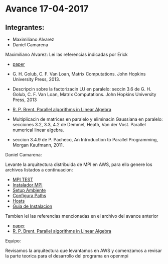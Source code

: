 # Avance 17-04-2017

## Integrantes:

* Maximiliano Alvarez
* Daniel Camarena

Maximiliano Alvarez:
Lei las referencias indicadas por Erick

* [paper](https://www.researchgate.net/publication/2685119_An_Analysis_Of_Parallel_Implementations_Of_The_Block-Jacobi_Algorithm_For_Computing_The_Svd)

* G. H. Golub, C. F. Van Loan, Matrix Computations. John Hopkins University Press, 2013.

* Descripcin sobre la factorizacin LU en paralelo: seccin 3.6 de G. H. Golub, C. F. Van Loan, Matrix Computations. John Hopkins University Press, 2013

* [R. P. Brent. Parallel algorithms in Linear Algebra](http://citeseerx.ist.psu.edu/viewdoc/download?doi=10.1.1.56.3732&rep=rep1&type=pdf) 

* Multiplicacin de matrices en paralelo y eliminacin Gaussiana en paralelo: secciones 3.2, 3.3, 4.2 de Demmel, Heath, Van der Vost. Parallel numerical linear algebra.

* seccion 3.4.9 de P. Pacheco, An Introduction to Parallel Programming, Morgan Kaufmann, 2011.

Daniel Camarena:

Levante la arquitectura distribuida de MPI en AWS, para ello genere los archivos listados a continuacion:

* [MPI TEST](hello.sh)
* [Instalador MPI](installmpi.sh)
* [Setup Ambiente](setup_env.sh)
* [Configura Paths](sourcefile)
* [Hosts](hosts.sh)
* [Guia de Instalacion](MPI_Distributed.md)

Tambien lei las referencias mencionadas en el archivo del avance anterior
* [paper](https://www.researchgate.net/publication/2685119_An_Analysis_Of_Parallel_Implementations_Of_The_Block-Jacobi_Algorithm_For_Computing_The_Svd)
* [R. P. Brent. Parallel algorithms in Linear Algebra](http://citeseerx.ist.psu.edu/viewdoc/download?doi=10.1.1.56.3732&rep=rep1&type=pdf) 

Equipo:

Revisamos la arquitectura que levantamos en AWS y comenzamos a revisar la parte teorica para el desarrollo del programa en openmpi

